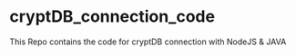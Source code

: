 # cryptDB_connection_code
This Repo contains the code for cryptDB connection with NodeJS &amp; JAVA
